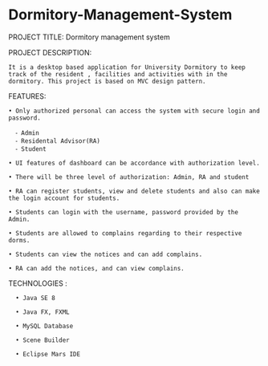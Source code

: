 # Dormitory-Management-System

PROJECT TITLE: Dormitory management system

PROJECT DESCRIPTION: 

    It is a desktop based application for University Dormitory to keep track of the resident , facilities and activities with in the dormitory. This project is based on MVC design pattern.


FEATURES:

    • Only authorized personal can access the system with secure login and password.
      
      ⁃ Admin
      ⁃ Residental Advisor(RA)
      ⁃ Student

    • UI features of dashboard can be accordance with authorization level.

    • There will be three level of authorization: Admin, RA and student

    • RA can register students, view and delete students and also can make the login account for students.

    • Students can login with the username, password provided by the Admin.

    • Students are allowed to complains regarding to their respective dorms.

    • Students can view the notices and can add complains.

    • RA can add the notices, and can view complains.

TECHNOLOGIES :

      • Java SE 8

      • Java FX, FXML

      • MySQL Database

      • Scene Builder

      • Eclipse Mars IDE
